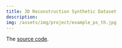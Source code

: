 ```yaml
---
title: 3D Reconstruction Synthetic Dataset
description: 
img: /assets/img/project/example_ps_th.jpg
---
```


The [source code](https://github.com/imkaywu/blender_scripts).